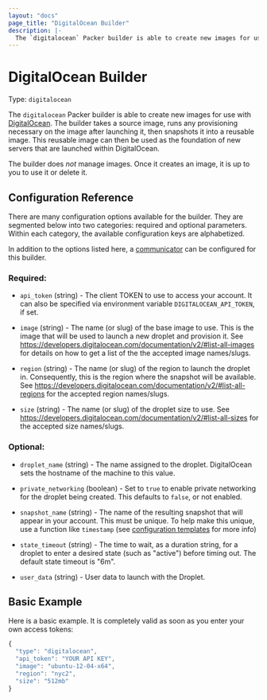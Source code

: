 ```yaml
---
layout: "docs"
page_title: "DigitalOcean Builder"
description: |-
  The `digitalocean` Packer builder is able to create new images for use with DigitalOcean. The builder takes a source image, runs any provisioning necessary on the image after launching it, then snapshots it into a reusable image. This reusable image can then be used as the foundation of new servers that are launched within DigitalOcean.
---
```


# DigitalOcean Builder

Type: `digitalocean`

The `digitalocean` Packer builder is able to create new images for use with
[DigitalOcean](http://www.digitalocean.com). The builder takes a source
image, runs any provisioning necessary on the image after launching it,
then snapshots it into a reusable image. This reusable image can then be
used as the foundation of new servers that are launched within DigitalOcean.

The builder does _not_ manage images. Once it creates an image, it is up to
you to use it or delete it.

## Configuration Reference

There are many configuration options available for the builder. They are
segmented below into two categories: required and optional parameters. Within
each category, the available configuration keys are alphabetized.

In addition to the options listed here, a
[communicator](/docs/templates/communicator.html)
can be configured for this builder.

### Required:

* `api_token` (string) - The client TOKEN to use to access your account.
  It can also be specified via environment variable `DIGITALOCEAN_API_TOKEN`, if set.

* `image` (string) - The name (or slug) of the base image to use. This is the
  image that will be used to launch a new droplet and provision it.
  See https://developers.digitalocean.com/documentation/v2/#list-all-images for details on how to get a list of the the accepted image names/slugs.

* `region` (string) - The name (or slug) of the region to launch the droplet in.
  Consequently, this is the region where the snapshot will be available.
  See https://developers.digitalocean.com/documentation/v2/#list-all-regions for the accepted region names/slugs.

* `size` (string) - The name (or slug) of the droplet size to use.
  See https://developers.digitalocean.com/documentation/v2/#list-all-sizes for the accepted size names/slugs.

### Optional:

* `droplet_name` (string) - The name assigned to the droplet. DigitalOcean
  sets the hostname of the machine to this value.

* `private_networking` (boolean) - Set to `true` to enable private networking
  for the droplet being created. This defaults to `false`, or not enabled.

* `snapshot_name` (string) - The name of the resulting snapshot that will
  appear in your account. This must be unique.
  To help make this unique, use a function like `timestamp` (see
  [configuration templates](/docs/templates/configuration-templates.html) for more info)

* `state_timeout` (string) - The time to wait, as a duration string,
  for a droplet to enter a desired state (such as "active") before
  timing out. The default state timeout is "6m".

* `user_data` (string) - User data to launch with the Droplet.

## Basic Example

Here is a basic example. It is completely valid as soon as you enter your
own access tokens:

```javascript
{
  "type": "digitalocean",
  "api_token": "YOUR API KEY",
  "image": "ubuntu-12-04-x64",
  "region": "nyc2",
  "size": "512mb"
}
```

